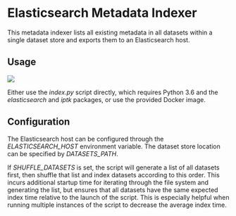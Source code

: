 # Elasticsearch Metadata Indexer
This metadata indexer lists all existing metadata in all datasets within a single dataset store and exports them to an Elasticsearch host.

## Usage
<a href="https://hub.docker.com/r/iptk/indexer-elasticsearch"><img src="https://img.shields.io/docker/build/iptk/indexer-elasticsearch.svg"></a>

Either use the *index.py* script directly, which requires Python 3.6 and the _elasticsearch_ and _iptk_ packages, or use the provided Docker image.

## Configuration
The Elasticsearch host can be configured through the *ELASTICSEARCH_HOST* environment variable. The dataset store location can be specified by *DATASETS_PATH*.

If *SHUFFLE_DATASETS* is set, the script will generate a list of all datasets first, then shuffle that list and index datasets according to this order. This incurs additional startup time for iterating through the file system and generating the list, but ensures that all datasets have the same expected index time relative to the launch of the script. This is especially helpful when running multiple instances of the script to decrease the average index time.
